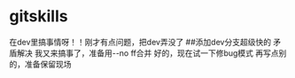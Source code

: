 # gitskills
在dev里搞事情呀！！刚才有点问题，把dev弄没了
##添加dev分支超级快的 矛盾解决
我又来搞事了，准备用--no ff合并
好的，现在试一下修bug模式
再写点别的，准备保留现场